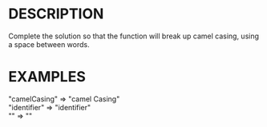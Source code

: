 # DESCRIPTION

Complete the solution so that the function will break up camel casing, using a space between words.

# EXAMPLES

"camelCasing" => "camel Casing"
<br>
"identifier" => "identifier"
<br>
"" => ""
